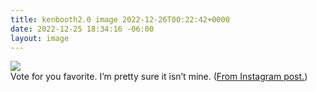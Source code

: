 ```yaml
---
title: kenbooth2.0 image 2022-12-26T00:22:42+0000
date: 2022-12-25 18:34:16 -06:00
layout: image
---
```


<img src="https://dl.dropboxusercontent.com/s/taysvho7laqb7m3/6445BDF4BBECFFA0747B1C5E50CB04B6_video_dashinit?dl=0"><br>
Vote for you favorite. I’m pretty sure it isn’t mine. (<a href="https://www.instagram.com/reel/CmnGBBFhRIR/">From Instagram post.</a>)